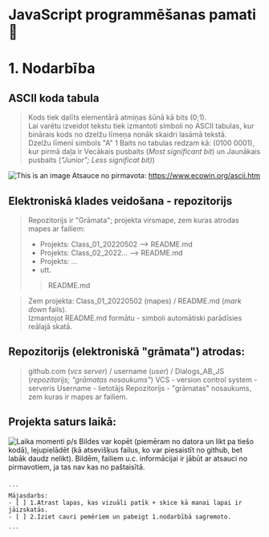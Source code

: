 # **JavaScript programmēšanas pamati** 🐞
# 1. Nodarbība 
## ASCII koda tabula
> Kods tiek dalīts elementārā atmiņas šūnā kā bits (0;1).  
> Lai varētu izveidot tekstu tiek izmantoti simboli no ASCII tabulas, kur binārais kods no dzelžu līmeņa nonāk skaidri lasāmā tekstā.  
> Dzelžu līmenī simbols "A" 1 Baits no tabulas redzam kā: (0100 0001), kur pirmā daļa ir Vecākais pusbaits (*Most significant bit*) un Jaunākais pusbaits (*"Junior"; Less significat bit)*)
 
![This is an image](http://www.ecowin.org/aulas/resources/tables/asciitable.jpg)
Atsauce no pirmavota: https://www.ecowin.org/ascii.htm

## Elektroniskā klades veidošana - repozitorijs  
> Repozitorijs ir "Grāmata"; projekta virsmape, zem kuras atrodas mapes ar failiem:  
>   - Projekts: Class_01_20220502 --> README.md  
>   - Projekts: Class_02_2022... --> README.md  
>   - Projekts: ...
>   - utt.  
> > README.md  
  

> Zem projekta: Class_01_20220502 (mapes) / README.md (*mark down* fails).  
> Izmantojot README.md formātu - simboli automātiski parādīsies reālajā skatā.
> 
## Repozitorijs (elektroniskā "grāmata") atrodas:
>   github.com (*vcs server*) / username (*user*) / Dialogs_AB_JS (*repozitorijs; "grāmatas nosaukums"*)
>   VCS - version control system - serveris
>   Username - lietotājs
>   Repozitorijs - "grāmatas" nosaukums, zem kuras ir mapes ar failiem.
## Projekta saturs laikā:
![Laika momenti](https://user-images.githubusercontent.com/104782544/166310864-7f474a3c-8d58-4786-bfe3-3f0c229ebe11.jpg)
p/s Bildes var kopēt (piemēram no datora un likt pa tiešo kodā), lejupielādēt (kā atsevišķus failus, ko var piesaistīt no github, bet labāk daudz nelikt). Bildēm, failiem u.c. informācijai ir jābūt ar atsauci no pirmavotiem, ja tas nav kas no paštaisītā.

````

```
Mājasdarbs:
- [ ] 1.Atrast lapas, kas vizuāli patīk + skice kā manai lapai ir jāizskatās.
- [ ] 2.Iziet cauri pemēriem un pabeigt 1.nodarbībā sagremoto.

```
````
